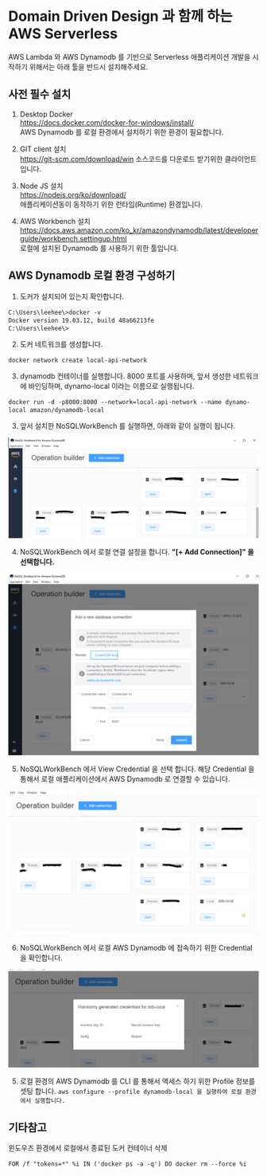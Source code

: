 # Domain Driven Design 과 함께 하는 AWS Serverless 
AWS Lambda 와 AWS Dynamodb 를 기반으로 Serverless 애플리케이션 개발을 시작하기 위해서는 아래 툴을 반드시 설치해주세요.

## 사전 필수 설치
1. Desktop Docker  
https://docs.docker.com/docker-for-windows/install/  
AWS Dynamodb 를 로컬 환경에서 설치하기 위한 환경이 필요합니다.

2. GIT client 설치  
https://git-scm.com/download/win
소스코드를 다운로드 받기위한 클라이언트 입니다.  

3. Node JS 설치  
https://nodejs.org/ko/download/  
애플리케이션동이 동작하기 위한 런타임(Runtime) 환경입니다.

4. AWS Workbench 설치
https://docs.aws.amazon.com/ko_kr/amazondynamodb/latest/developerguide/workbench.settingup.html  
로컬에 설치된 Dynamodb 를 사용하기 위한 툴입니다.


## AWS Dynamodb 로컬 환경 구성하기
1. 도커가 설치되어 있는지 확인합니다.
```
C:\Users\leehee\>docker -v
Docker version 19.03.12, build 48a66213fe
C:\Users\leehee\>
```
2. 도커 네트워크를 생성합니다.
```
docker network create local-api-network
```

3. dynamodb 컨테이너를 실행합니다. 8000 포트를 사용하며, 앞서 생성한 네트워크에 바인딩하며, dynamo-local 이라는 이름으로 실행됩니다.
```
docker run -d -p8000:8000 --network=local-api-network --name dynamo-local amazon/dynamodb-local
```
   
3. 앞서 설치한 NoSQLWorkBench 를 실행하면, 아래와 같이 실행이 됩니다.

<img src="./images/워크벤츠실행.PNG">

4. NoSQLWorkBench 에서 로컬 연결 설정을 합니다. **"[+ Add Connection]" 을 선택합니다.**
 
<img src="./images/워크벤츠에서로컬연결.PNG">

5. NoSQLWorkBench 에서 View Credential 을 선택 합니다. 해당 Credential 을 통해서 로컬 애플리케이션에서 AWS Dynamodb 로 연결할 수 있습니다.
 
<img src="./images/워크벤츠에서프로파일보기.PNG">

6. NoSQLWorkBench 에서 로컬 AWS Dynamodb 에 접속하기 위한 Credential 을 확인합니다.
 
<img src="./images/크레덴셜확인.PNG">

5. 로컬 환경의 AWS Dynamodb 를 CLI 를 통해서 액세스 하기 위한 Profile 정보를 셋팅 합니다.
```aws configure --profile dynamodb-local 을 실행하여 로컬 환경에서 실행합니다.```

## 기타참고
윈도우즈 환경에서 로컬에서 종료된 도커 컨테이너 삭제
```
FOR /f "tokens=*" %i IN ('docker ps -a -q') DO docker rm --force %i
```
